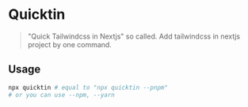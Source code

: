 # Quicktin

> "Quick Tailwindcss in Nextjs" so called.
> Add tailwindcss in nextjs project by one command.

## Usage

```sh
npx quicktin # equal to "npx quicktin --pnpm"
# or you can use --npm, --yarn
```
